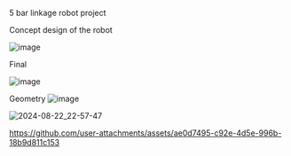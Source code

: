5 bar linkage robot project



Concept design of the robot


![image](https://github.com/user-attachments/assets/fa94db45-36e7-449a-85a6-1a3e6c981a23)


Final

![image](https://github.com/user-attachments/assets/c0543c8c-65ac-4354-9fd7-92b86ab7ab02)


Geometry
![image](https://github.com/user-attachments/assets/e8e8e0d0-990d-47b9-81c4-d9ee8fa7522d)

![2024-08-22_22-57-47](https://github.com/user-attachments/assets/fc789f4a-b9e0-4ff5-b883-ece4becb43df)




https://github.com/user-attachments/assets/ae0d7495-c92e-4d5e-996b-18b9d811c153

